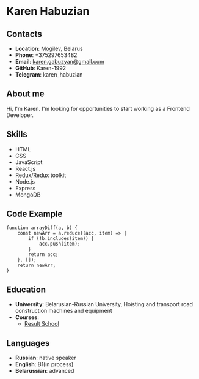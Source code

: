 # Karen Habuzian

## Contacts
+ **Location**: Mogilev, Belarus
+ **Phone**: +375297653482
+ **Email**: karen.gabuzyan@gmail.com
+ **GitHub**: Karen-1992
+ **Telegram**: karen_habuzian

## About me
Hi, I'm Karen. I'm looking for opportunities to start working as a Frontend Developer.

## Skills
* HTML
* CSS
* JavaScript
* React.js
* Redux/Redux toolkit
* Node.js
* Express
* MongoDB

## Code Example
```
function arrayDiff(a, b) {
    const newArr = a.reduce((acc, item) => {
        if (!b.includes(item)) {
            acc.push(item);
        }
        return acc;
    }, []);
    return newArr;
}
```
## Education
* **University**: Belarusian-Russian University, Hoisting and transport road construction machines and equipment
* **Courses**:
    + [Result School](https://result.school/)

## Languages
+ **Russian**: native speaker
+ **English**: B1(in process)
+ **Belarussian**: advanced
